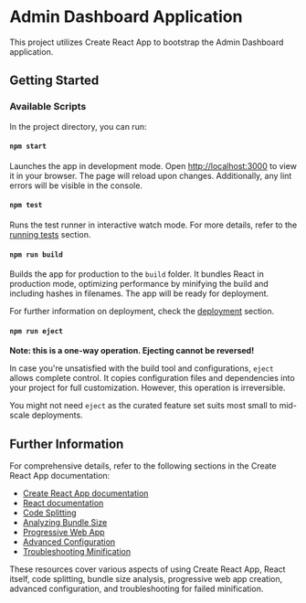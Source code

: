 

# Admin Dashboard Application

This project utilizes Create React App to bootstrap the Admin Dashboard application.

## Getting Started

### Available Scripts

In the project directory, you can run:

#### `npm start`

Launches the app in development mode. Open [http://localhost:3000](http://localhost:3000) to view it in your browser. The page will reload upon changes. Additionally, any lint errors will be visible in the console.

#### `npm test`

Runs the test runner in interactive watch mode. For more details, refer to the [running tests](https://facebook.github.io/create-react-app/docs/running-tests) section.

#### `npm run build`

Builds the app for production to the `build` folder. It bundles React in production mode, optimizing performance by minifying the build and including hashes in filenames. The app will be ready for deployment.

For further information on deployment, check the [deployment](https://facebook.github.io/create-react-app/docs/deployment) section.

#### `npm run eject`

**Note: this is a one-way operation. Ejecting cannot be reversed!**

In case you're unsatisfied with the build tool and configurations, `eject` allows complete control. It copies configuration files and dependencies into your project for full customization. However, this operation is irreversible.

You might not need `eject` as the curated feature set suits most small to mid-scale deployments.

## Further Information

For comprehensive details, refer to the following sections in the Create React App documentation:

- [Create React App documentation](https://facebook.github.io/create-react-app/docs/getting-started)
- [React documentation](https://reactjs.org/)
- [Code Splitting](https://facebook.github.io/create-react-app/docs/code-splitting)
- [Analyzing Bundle Size](https://facebook.github.io/create-react-app/docs/analyzing-the-bundle-size)
- [Progressive Web App](https://facebook.github.io/create-react-app/docs/making-a-progressive-web-app)
- [Advanced Configuration](https://facebook.github.io/create-react-app/docs/advanced-configuration)
- [Troubleshooting Minification](https://facebook.github.io/create-react-app/docs/troubleshooting#npm-run-build-fails-to-minify)

These resources cover various aspects of using Create React App, React itself, code splitting, bundle size analysis, progressive web app creation, advanced configuration, and troubleshooting for failed minification.

